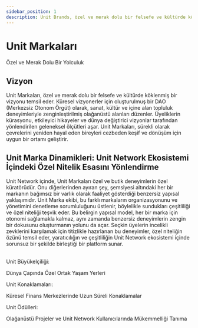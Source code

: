 ```yaml
---
sidebar_position: 1
description: Unit Brands, özel ve merak dolu bir felsefe ve kültürde köklenmiş bir vizyonu temsil eder.
---
```


# Unit Markaları

Özel ve Merak Dolu Bir Yolculuk

## Vizyon

Unit Markaları, özel ve merak dolu bir felsefe ve kültürde köklenmiş bir vizyonu temsil eder. Küresel vizyonerler için oluşturulmuş bir DAO (Merkezsiz Otonom Örgüt) olarak, sanat, kültür ve içine alan topluluk deneyimleriyle zenginleştirilmiş olağanüstü alanları düzenler. Üyeliklerin kürasyonu, etkileyici hikayeler ve dünya değiştirici vizyonlar tarafından yönlendirilen geleneksel ölçütleri aşar. Unit Markaları, sürekli olarak çevrelerini yeniden hayal eden bireyleri cezbeden keşif ve dönüşüm için uygun bir ortamı geliştirir.

## Unit Marka Dinamikleri: Unit Network Ekosistemi İçindeki Özel Nitelik Esasını Yönlendirme

Unit Network içinde, Unit Markaları özel ve butik deneyimlerin özel küratörüdür. Onu diğerlerinden ayıran şey, şemsiyesi altındaki her bir markanın bağımsız bir varlık olarak faaliyet gösterdiği benzersiz yapısal yaklaşımıdır. Unit Marka ekibi, bu farklı markaların organizasyonunu ve yönetimini denetleme sorumluluğunu üstlenir, böylelikle sundukları çeşitliliği ve özel niteliği teşvik eder. Bu belirgin yapısal model, her bir marka için otonomi sağlamakla kalmaz, aynı zamanda benzersiz deneyimlerin zengin bir dokusunu oluşturmanın yolunu da açar. Seçkin üyelerin incelikli zevklerini karşılamak için titizlikle hazırlanan bu deneyimler, özel niteliğin özünü temsil eder, yaratıcılığın ve çeşitliliğin Unit Network ekosistemi içinde sorunsuz bir şekilde birleştiği bir platform sunar.

<br />

<div class="docs-grid-alt">
  <div class="docs-card-alt">
    <div class="docs-card-alt-header">
      <span>Unit Büyükelçiliği:</span>
    </div>
    <div class="docs-card-alt-description">
      <p>
        Dünya Çapında Özel Ortak Yaşam Yerleri
      </p>
    </div>
  </div>
  <div class="docs-card-alt">
    <div class="docs-card-alt-header">
      <span>Unit Konaklamaları:</span>
    </div>
    <div class="docs-card-alt-description">
      <p>
        Küresel Finans Merkezlerinde Uzun Süreli Konaklamalar
      </p>
    </div>
  </div>
  <div class="docs-card-alt">
    <div class="docs-card-alt-header">
      <span>Unit Ödülleri:</span>
    </div>
    <div class="docs-card-alt-description">
      <p>
        Olağanüstü Projeler ve Unit Network Kullanıcılarında Mükemmelliği Tanıma
      </p>
    </div>
  </div>
</div>
